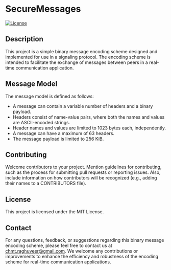 # SecureMessages

[![License](https://img.shields.io/badge/License-MIT-blue.svg)](LICENSE)

## Description

This project is a simple binary message encoding scheme designed and implemented for use in a signaling protocol. The encoding scheme is intended to facilitate the exchange of messages between peers in a real-time communication application.

## Message Model

The message model is defined as follows:

* A message can contain a variable number of headers and a binary payload.
* Headers consist of name-value pairs, where both the names and values are ASCII-encoded strings.
* Header names and values are limited to 1023 bytes each, independently.
* A message can have a maximum of 63 headers.
* The message payload is limited to 256 KiB.
  
## Contributing

Welcome contributors to your project. Mention guidelines for contributing, such as the process for submitting pull requests or reporting issues. Also, include information on how contributors will be recognized (e.g., adding their names to a CONTRIBUTORS file).

## License
This project is licensed under the MIT License.

## Contact
For any questions, feedback, or suggestions regarding this binary message encoding scheme, please feel free to contact us at chmt.raghuveer@gmail.com. We welcome any contributions or improvements to enhance the efficiency and robustness of the encoding scheme for real-time communication applications.
